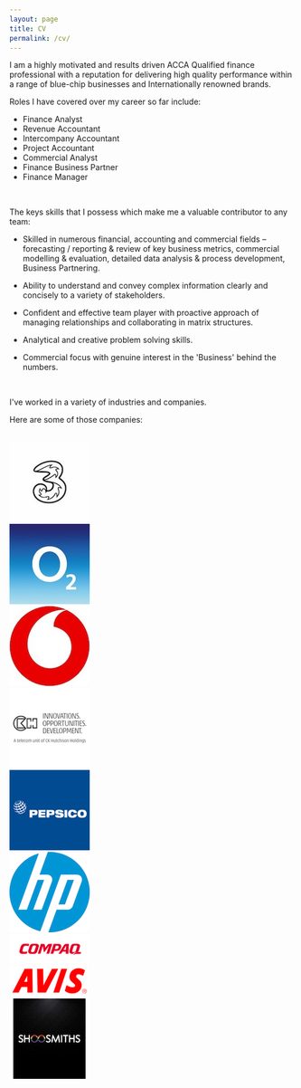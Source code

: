 ```yaml
---
layout: page
title: CV
permalink: /cv/
---
```


I am a highly motivated and results driven ACCA Qualified finance professional with a reputation for delivering high quality performance within a range of blue-chip businesses and Internationally renowned brands.

Roles I have covered over my career so far include:

- Finance Analyst
- Revenue Accountant
- Intercompany Accountant
- Project Accountant
- Commercial Analyst
- Finance Business Partner
- Finance Manager

<br>

The keys skills that I possess which make me a valuable contributor to any team:

- Skilled in numerous financial, accounting and commercial fields – forecasting / reporting & review of key business metrics, commercial modelling & evaluation, detailed data analysis & process development, Business Partnering.

- Ability to understand and convey complex information clearly and concisely to a variety of stakeholders.

- 	Confident and effective team player with proactive approach of managing relationships and collaborating in matrix structures.

- Analytical and creative problem solving skills.

- Commercial focus with genuine interest in the 'Business' behind the numbers.

<br>

I've worked in a variety of industries and companies.

Here are some of those companies:
<br>
<br>


<article class="clients">
	<span></span><img src="/assets/img/3logo.jpeg" alt="3" />
</article>

<article class="clients">
	<span></span><img src="/assets/img/o2logo.jpeg" alt="O2" />
</article>

<article class="clients">
	<span></span><img src="/assets/img/vodafonelogo.jpeg" alt="Vodafone" />
</article>

<article class="clients">
	<span></span><img src="/assets/img/ckhlogo.png" alt="CKH" />
</article>

<article class="clients">
	<span></span><img src="/assets/img/pepsicologo.png" alt="Pepsico" />
</article>

<article class="clients">
	<span></span><img src="/assets/img/hplogo.png" alt="HP" />
</article>

<article class="clients">
	<span></span><img src="/assets/img/compaqlogo.png" alt="Compaq" />
</article>

<article class="clients">
	<span></span><img src="/assets/img/avislogo.png" alt="Avis" />
</article>

<article class="clients">
	<span></span><img src="/assets/img/shoosmithslogo.jpeg" alt="Shoosmiths" />
</article>

